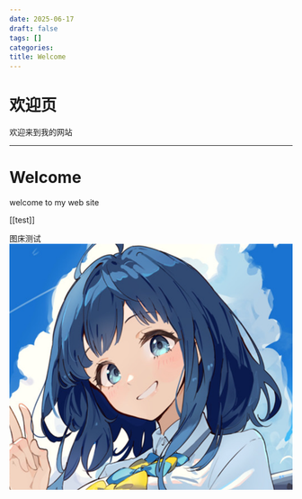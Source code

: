 ```yaml
---
date: 2025-06-17
draft: false
tags: []
categories: 
title: Welcome
---
```


# 欢迎页

欢迎来到我的网站

---

# Welcome

welcome to my web site

[[test]]


图床测试
![](https://raw.githubusercontent.com/bulesky29/blog_image/main/img/Screenshot%202025-06-17%20220937.png)
